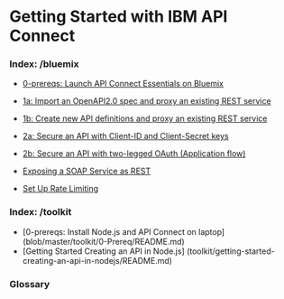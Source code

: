 # Getting Started with IBM API Connect

### Index: /bluemix
- [0-prereqs: Launch API Connect Essentials on Bluemix](bluemix/0-prereq/README.md)

- [1a: Import an OpenAPI2.0 spec and proxy an existing REST service](bluemix/1a/README.md)
- [1b: Create new API definitions and proxy an existing REST service](bluemix/1b/README.md)
- [2a: Secure an API with Client-ID and Client-Secret keys](bluemix/2a/README.md)
- [2b: Secure an API with two-legged OAuth (Application flow)](bluemix/2b/README.md)
- [Exposing a SOAP Service as REST](/bluemix/exposing-a-soap-service-as-rest/README.md)
- [Set Up Rate Limiting](/bluemix/setup-rate-limiting/README.md)

### Index: /toolkit
- [0-prereqs: Install Node.js and API Connect on laptop] (blob/master/toolkit/0-Prereq/README.md)
- [Getting Started Creating an API in Node.js] (toolkit/getting-started-creating-an-api-in-nodejs/README.md)

### Glossary
